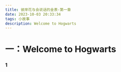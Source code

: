 ```yaml
---
title: 彼岸花与会说话的金表-第一章
date: 2023-10-03 20:33:34
tags: 小故事
description: Welcome to Hogwarts
---
```


# 一：Welcome to Hogwarts

### 1

